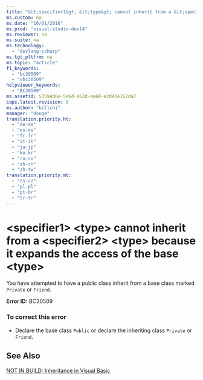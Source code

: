 ```yaml
---
title: "&lt;specifier1&gt; &lt;type&gt; cannot inherit from a &lt;specifier2&gt; &lt;type&gt; because it expands the access of the base &lt;type&gt;"
ms.custom: na
ms.date: "10/01/2016"
ms.prod: "visual-studio-dev14"
ms.reviewer: na
ms.suite: na
ms.technology: 
  - "devlang-csharp"
ms.tgt_pltfrm: na
ms.topic: "article"
f1_keywords: 
  - "bc30509"
  - "vbc30509"
helpviewer_keywords: 
  - "BC30509"
ms.assetid: 53594d6e-5e6d-463d-aa68-e2d41e152da7
caps.latest.revision: 8
ms.author: "billchi"
manager: "douge"
translation.priority.ht: 
  - "de-de"
  - "es-es"
  - "fr-fr"
  - "it-it"
  - "ja-jp"
  - "ko-kr"
  - "ru-ru"
  - "zh-cn"
  - "zh-tw"
translation.priority.mt: 
  - "cs-cz"
  - "pl-pl"
  - "pt-br"
  - "tr-tr"
---
```

# &lt;specifier1&gt; &lt;type&gt; cannot inherit from a &lt;specifier2&gt; &lt;type&gt; because it expands the access of the base &lt;type&gt;
You have attempted to have a public class inherit from a base class marked `Private` or `Friend`.  
  
 **Error ID:** BC30509  
  
### To correct this error  
  
-   Declare the base class `Public` or declare the inheriting class `Private` or `Friend`.  
  
## See Also  
 [NOT IN BUILD: Inheritance in Visual Basic](assetId:///e5e6e240-ed31-4657-820c-079b7c79313c)